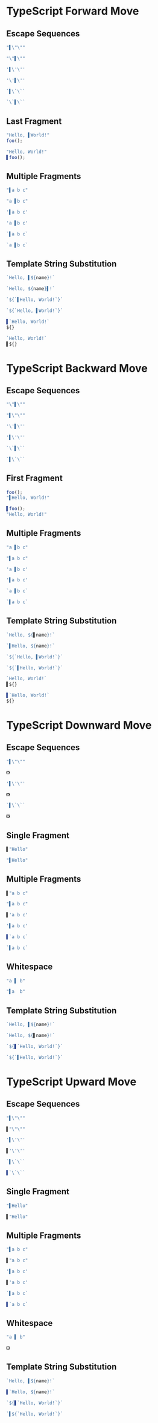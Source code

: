 # TypeScript Forward Move
## Escape Sequences
```typescript
"▌\"\""
```
```typescript
"\"▌\""
```

```typescript
'▌\'\''
```
```typescript
'\'▌\''
```

```typescript
`▌\`\``
```
```typescript
`\`▌\``
```

## Last Fragment
```typescript
"Hello, ▌World!"
foo();
```
```typescript
"Hello, World!"
▌foo();
```

## Multiple Fragments
```typescript
"▌a b c"
```
```typescript
"a ▌b c"
```

```typescript
'▌a b c'
```
```typescript
'a ▌b c'
```

```typescript
`▌a b c`
```
```typescript
`a ▌b c`
```

## Template String Substitution
```typescript
`Hello, ▌${name}!`
```
```typescript
`Hello, ${name}▌!`
```

```typescript
`${`▌Hello, World!`}`
```
```typescript
`${`Hello, ▌World!`}`
```

```typescript
▌`Hello, World!`
${}
```
```typescript
`Hello, World!`
▌${}
```

# TypeScript Backward Move
## Escape Sequences
```typescript
"\"▌\""
```
```typescript
"▌\"\""
```

```typescript
'\'▌\''
```
```typescript
'▌\'\''
```

```typescript
`\`▌\``
```
```typescript
`▌\`\``
```

## First Fragment
```typescript
foo();
"▌Hello, World!"
```
```typescript
▌foo();
"Hello, World!"
```

## Multiple Fragments
```typescript
"a ▌b c"
```
```typescript
"▌a b c"
```

```typescript
'a ▌b c'
```
```typescript
'▌a b c'
```

```typescript
`a ▌b c`
```
```typescript
`▌a b c`
```

## Template String Substitution
```typescript
`Hello, ${▌name}!`
```
```typescript
`▌Hello, ${name}!`
```

```typescript
`${`Hello, ▌World!`}`
```
```typescript
`${`▌Hello, World!`}`
```

```typescript
`Hello, World!`
▌${}
```
```typescript
▌`Hello, World!`
${}
```

# TypeScript Downward Move
## Escape Sequences
```typescript
"▌\"\""
```
```typescript
❎
```

```typescript
'▌\'\''
```
```typescript
❎
```

```typescript
`▌\`\``
```
```typescript
❎
```

##  Single Fragment
```typescript
▌"Hello"
```
```typescript
"▌Hello"
```

## Multiple Fragments
```typescript
▌"a b c"
```
```typescript
"▌a b c"
```

```typescript
▌'a b c'
```
```typescript
'▌a b c'
```

```typescript
▌`a b c`
```
```typescript
`▌a b c`
```

## Whitespace
```typescript
"a ▌ b"
```
```typescript
"▌a  b"
```

## Template String Substitution
```typescript
`Hello, ▌${name}!`
```
```typescript
`Hello, ${▌name}!`
```

```typescript
`${▌`Hello, World!`}`
```
```typescript
`${`▌Hello, World!`}`
```

# TypeScript Upward Move
## Escape Sequences
```typescript
"▌\"\""
```
```typescript
▌"\"\""
```

```typescript
'▌\'\''
```
```typescript
▌'\'\''
```

```typescript
`▌\`\``
```
```typescript
▌`\`\``
```

##  Single Fragment
```typescript
"▌Hello"
```
```typescript
▌"Hello"
```

## Multiple Fragments
```typescript
"▌a b c"
```
```typescript
▌"a b c"
```

```typescript
'▌a b c'
```
```typescript
▌'a b c'
```

```typescript
`▌a b c`
```
```typescript
▌`a b c`
```

## Whitespace
```typescript
"a ▌ b"
```
```typescript
❎
```

## Template String Substitution
```typescript
`Hello, ▌${name}!`
```
```typescript
▌`Hello, ${name}!`
```

```typescript
`${▌`Hello, World!`}`
```
```typescript
`▌${`Hello, World!`}`
```